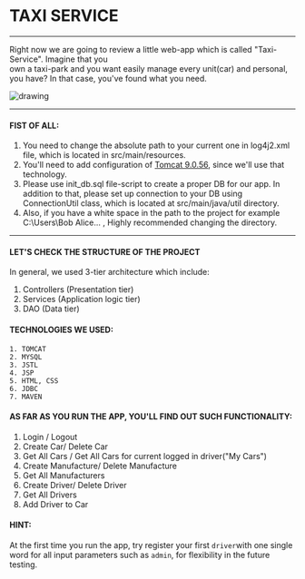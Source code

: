 # **TAXI SERVICE**
____
Right now we are going to review a little web-app which is called "Taxi-Service". Imagine that you  
own a taxi-park and you want easily manage every unit(car) and personal, you have? 
In that case, you've found what you need.

![drawing](https://image.api.playstation.com/vulcan/ap/rnd/202103/3009/phkHdAJk5kr9jceb3sTXPQFJ.jpg)
___
#### FIST OF ALL:
1. You need to change the absolute path to your current one in log4j2.xml file, which is located in 
   src/main/resources.
2. You'll need to add configuration of  [Tomcat 9.0.56](https://tomcat.apache.org/), since we'll use
   that technology.
3. Please use init_db.sql file-script to create a proper DB for our app.
   In addition to that, please set up connection to your DB using ConnectionUtil class, which is 
   located at src/main/java/util directory.
4. Also, if you have a white space in the path to the project for example C:\Users\Bob Alice\... ,
   Highly recommended changing the directory.
___
#### LET'S CHECK THE STRUCTURE OF THE PROJECT
In general, we used 3-tier architecture which include:
1. Controllers (Presentation tier)
2. Services (Application logic tier)
3. DAO (Data tier)
#### TECHNOLOGIES WE USED:
```
1. TOMCAT 
2. MYSQL  
3. JSTL 
4. JSP 
5. HTML, CSS 
6. JDBC 
7. MAVEN
```
#### AS FAR AS YOU RUN THE APP, YOU'LL FIND OUT SUCH FUNCTIONALITY:
1. Login / Logout
2. Create Car/ Delete Car
3. Get All Cars / Get All Cars for current logged in driver("My Cars")
4. Create Manufacture/ Delete  Manufacture
5. Get All Manufacturers
6. Create Driver/ Delete Driver
7. Get All Drivers
8. Add Driver to Car
#### HINT:
At the first time you run the app, try register your first `driver`with one single word for all input 
parameters such as `admin`, for flexibility in the future testing.

